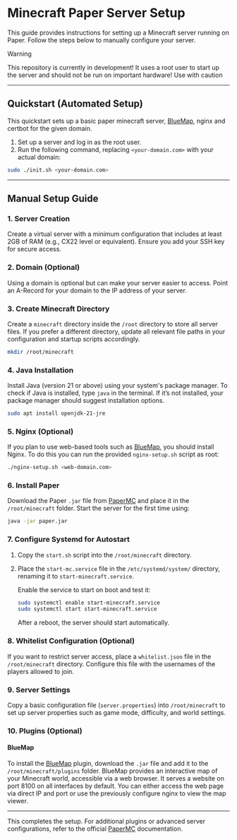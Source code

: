 # Minecraft Paper Server Setup

This guide provides instructions for setting up a Minecraft server running on Paper. Follow the steps below to manually configure your server.

> [!WARNING]  
> This repository is currently in development! It uses a root user to start up the server and should not be run on important hardware! Use with caution

---

## Quickstart (Automated Setup)

This quickstart sets up a basic paper minecraft server, [BlueMap](https://bluemap.bluecolored.de/), nginx and certbot for the given domain.

1. Set up a server and log in as the root user.
2. Run the following command, replacing `<your-domain.com>` with your actual domain:

```sh
sudo ./init.sh <your-domain.com>
```

---

## Manual Setup Guide

### 1. Server Creation

Create a virtual server with a minimum configuration that includes at least 2GB of RAM (e.g., CX22 level or equivalent). Ensure you add your SSH key for secure access.

### 2. Domain (Optional)

Using a domain is optional but can make your server easier to access. Point an A-Record for your domain to the IP address of your server.

### 3. Create Minecraft Directory

Create a `minecraft` directory inside the `/root` directory to store all server files. If you prefer a different directory, update all relevant file paths in your configuration and startup scripts accordingly.

   ```sh
   mkdir /root/minecraft
   ```

### 4. Java Installation

Install Java (version 21 or above) using your system's package manager. To check if Java is installed, type `java` in the terminal. If it’s not installed, your package manager should suggest installation options.

   ```sh
   sudo apt install openjdk-21-jre
   ```

### 5. Nginx (Optional)

If you plan to use web-based tools such as [BlueMap](#bluemap), you should install Nginx. To do this you can run the provided `nginx-setup.sh` script as root:

   ```sh
   ./nginx-setup.sh <web-domain.com>
   ```

### 6. Install Paper

Download the Paper `.jar` file from [PaperMC](https://papermc.io/) and place it in the `/root/minecraft` folder. Start the server for the first time using:

   ```sh
   java -jar paper.jar
   ```

### 7. Configure Systemd for Autostart

1. Copy the `start.sh` script into the `/root/minecraft` directory.
2. Place the `start-mc.service` file in the `/etc/systemd/system/` directory, renaming it to `start-minecraft.service`.

   Enable the service to start on boot and test it:

   ```sh
   sudo systemctl enable start-minecraft.service
   sudo systemctl start start-minecraft.service
   ```

   After a reboot, the server should start automatically.

### 8. Whitelist Configuration (Optional)

If you want to restrict server access, place a `whitelist.json` file in the `/root/minecraft` directory. Configure this file with the usernames of the players allowed to join.

### 9. Server Settings

Copy a basic configuration file (`server.properties`) into `/root/minecraft` to set up server properties such as game mode, difficulty, and world settings.

### 10. Plugins (Optional)

#### BlueMap

To install the [BlueMap](https://hangar.papermc.io/Blue/BlueMap) plugin, download the `.jar` file and add it to the `/root/minecraft/plugins` folder. BlueMap provides an interactive map of your Minecraft world, accessible via a web browser. It serves a website on port 8100 on all interfaces by default. You can either access the web page via direct IP and port or use the previously configure nginx to view the map viewer.

--- 

This completes the setup. For additional plugins or advanced server configurations, refer to the official [PaperMC](https://docs.papermc.io/) documentation.